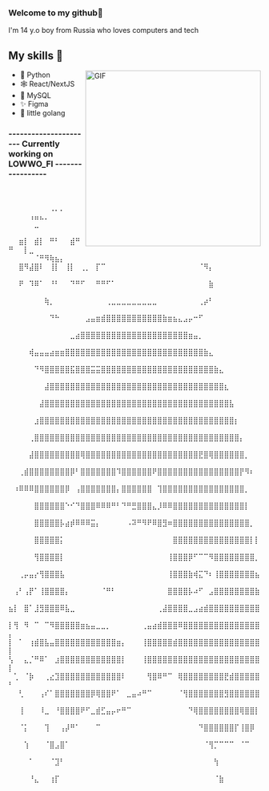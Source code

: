 ### Welcome to my github🍄


I'm 14 y.o boy from Russia who loves computers and tech

## My skills 👾
<img  width="350" alt="GIF" align="right" src="https://media.giphy.com/media/11KzOet1ElBDz2/giphy.gif">
<ul >
  <li>🐍 Python</li>
  <li>🕸 React/NextJS</li>
  <li>🐬 MySQL </li>
  <li>✨ Figma</li>
  <li>🤔 little golang</li>
</ul>

### ---------------------- Currently working on LOWWO_FI -----------------


</br>




  
⠀⠀⠀⠀⠀⠀⠀⠀⢀⡀⡀⠀⠀⠀⠀⠀⠀⠀⢠⣤⣄⡀⠀⠀⠀⠀⠀⠀⠀⠀⠀⠀⠀⣀⠀⠀⠀⠀⠀⠀⠀⠀⠀⠀⠀⠀⠀⠀⠀⠀
⠀⠀⣶⡇⠀⣾⡇⠀⠛⠃⠀⠀⣾⠛⠛⠀⠀⡇⣀⠀⠀⠀⠀⠀⠀⠀⠀⠀⠀⠀⠀⠀⠀⠈⠛⠻⢷⣦⡄⠀⠀⠀⠀⠀⠀⠀⠀⠀⠀⠀
⠀⠀⣿⠻⣼⣿⠇⠀⢸⡇⠀⢸⡇⠀⢀⡀⠀⡏⠉⠀⠀⠀⠀⠀⠀⠀⠀⠀⠀⠀⠀⠀⠀⠀⠀⠀⠀⠈⠻⡄⠀⠀⠀⠀⠀⠀⠀⠀⠀⠀
⠀⠀⠟⠀⠹⠿⠁⠀⠘⠃⠀⠀⠙⠛⠋⠀⠀⠛⠛⠋⠁⠀⠀⠀⠀⠀⠀⠀⠀⠀⠀⠀⠀⠀⠀⠀⠀⠀⠀⣷⠀⠀⠀⠀⠀⠀⠀⠀⠀⠀
⠀⠀⠀⠀⠀⠀⠀⢷⡀⠀⠀⠀⠀⠀⠀⠀⠀⠀⠀⢀⣀⣀⣀⣀⣀⣀⣀⣀⣀⠀⠀⠀⠀⠀⠀⠀⠀⢀⡴⠃⠀⠀⠀⠀⠀⠀⠀⠀⠀⠀
⠀⠀⠀⠀⠀⠀⠀⠀⠙⠓⠀⠀⠀⠀⠀⣠⣤⣶⣾⣿⣿⣿⣿⣿⣿⣿⣿⣿⣿⣿⣷⣶⣦⣄⣠⡤⠒⠋⠀⠀⠀⠀⠀⠀⠀⠀⠀⠀⠀⠀
⠀⠀⠀⠀⠀⠀⠀⠀⠀⠀⠀⠀⣀⣴⣿⣿⣿⣿⣿⣿⣿⣿⣿⣿⣿⣿⣿⣿⣿⣿⣿⣿⣿⣿⣿⣶⣤⡀⠀⠀⠀⠀⠀⠀⠀⠀⠀⠀⠀⠀
⠀⠀⠀⠀⢾⣤⣤⣤⣴⣶⣶⣿⣿⣿⣿⣿⣿⣿⣿⣿⣿⣿⣿⣿⣿⣿⣿⣿⣿⣿⣿⣿⣿⣿⣿⣿⣿⣿⣷⣄⠀⠀⠀⠀⠀⠀⠀⠀⠀⠀
⠀⠀⠀⠀⠀⠙⠻⣿⣿⣿⣿⣿⣯⣿⣿⣿⣭⣭⣿⣿⣿⣿⣿⣿⣿⣿⣿⣿⣿⣿⣿⣿⣿⣿⣿⣿⣿⣿⣿⣿⣷⣄⠀⠀⠀⠀⠀⠀⠀⠀
⠀⠀⠀⠀⠀⠀⠀⣼⣿⣿⣿⣿⣿⣿⣿⣿⣿⣿⣿⣿⣿⣿⣿⣿⣿⣿⣿⣿⣿⣿⣿⣿⣿⣿⣿⣿⣿⣿⣿⣿⣿⣿⣆⠀⠀⠀⠀⠀⠀⠀
⠀⠀⠀⠀⠀⠀⣼⣿⣿⣿⣿⣿⣿⣿⣿⣿⣿⣿⣿⣿⣿⣿⣿⣿⣿⣿⣿⣿⣿⣿⣿⣿⣿⣿⣿⣿⣿⣿⣿⣿⣿⣿⣿⣧⠀⠀⠀⠀⠀⠀
⠀⠀⠀⠀⠀⣰⣿⣿⣿⣿⣿⣿⣿⣿⣿⣿⣿⣿⣿⣿⣿⣿⣿⣿⣿⣿⣿⣿⣿⣿⣿⣿⣿⣿⣿⣿⣿⣿⣿⣿⣿⣿⣿⣿⡆⠀⠀⠀⠀⠀
⠀⠀⠀⠀⢀⣿⣿⣿⣿⣿⣿⣿⣿⣿⣿⣿⣿⣿⣿⣿⣿⣿⣿⣿⣿⣿⣿⣿⣿⣿⣿⣿⣿⣿⣿⣿⣿⣿⣿⣿⣿⣿⣿⣿⣿⡄⠀⠀⠀⠀
⠀⠀⠀⠀⣼⣿⣿⣿⣿⣿⣿⣿⣿⣿⢿⣿⣿⣿⣿⣿⣿⣿⣿⣿⣿⣿⣿⣿⣿⣿⣿⣿⣿⣿⣿⣿⣿⣟⣿⢿⣿⣿⣿⣿⣿⣿⡀⠀⠀⠀
⠀⠀⢀⣾⣿⣿⣿⣿⣿⣿⣿⣿⡿⠃⣿⣿⣿⣿⣿⣿⣿⠹⣿⣿⣿⣿⣿⣿⠟⣿⣿⣿⣿⣿⣿⣿⣿⣿⣿⣿⣿⣿⣿⣿⣿⡟⠻⠆⠀⠀
⠀⠰⠿⠿⠿⣿⣿⣿⣿⣿⣿⡿⠀⢠⣿⣿⣿⣿⣿⣿⣿⡄⣿⣿⣿⣿⣿⣿⠀⢹⣿⣿⣿⣿⣿⣿⣿⣿⣿⣿⣿⣿⣿⣿⣿⣿⡀⠀⠀⠀
⠀⠀⠀⠀⠀⣿⣿⣿⣿⣿⣿⠑⠊⠙⣿⣿⣿⠿⠿⠿⠛⠃⠙⠛⣛⣿⣿⣿⣄⡸⠿⠿⣿⣿⣿⣿⣿⣿⣿⣿⣿⣿⣿⣿⣿⣿⡇⠀⠀⠀
⠀⠀⠀⠀⠀⣿⣿⣿⣿⣿⡧⣴⡾⠿⠿⠿⣭⡄⠀⠀⠀⠀⠀⠠⠽⠛⠻⠟⠿⣿⣻⠶⣿⣿⣿⣿⣿⣿⣿⣿⣿⣿⣿⣿⣿⣿⣿⡀⠀⠀
⠀⠀⠀⠀⠀⣿⣿⣿⣿⣿⡅⠀⠀⠀⠀⠀⠀⠀⠀⠀⠀⠀⠀⠀⠀⠀⠀⠀⠀⠀⠀⠀⣿⣿⣿⣿⣿⣿⣿⣿⣿⣿⣿⣿⣿⣿⣿⡇⡇⠀
⠀⠀⠀⠀⠀⢻⣿⣿⣿⣿⡇⠀⠀⠀⠀⠀⠀⠀⠀⠀⠀⠀⠀⠀⠀⠀⠀⠀⠀⠀⠀⢸⣿⣿⣿⡿⠋⠉⠉⠻⣿⣿⣿⣿⣿⣿⣿⣿⡀⠀
⠀⠀⢀⡤⣤⡔⢻⣿⣿⣿⣧⠀⠀⠀⠀⠀⠀⠀⠀⠀⠀⠀⠀⠀⠀⠀⠀⠀⠀⠀⠀⢸⣿⣿⣿⣷⢾⣍⠙⠆⢸⣿⣿⣿⣿⣿⣿⣿⣦⠀
⠀⢠⠃⢠⡟⠁⢸⣿⣿⣿⣿⡄⠀⠀⠀⠀⠀⠀⠈⠛⠃⠀⠀⠀⠀⠀⠀⠀⠀⠀⠀⣿⣿⣿⣿⡧⠴⠋⠀⣠⣿⣿⣿⣿⣿⣿⣿⣿⣷⠀
⣦⡇⠀⣿⠁⣸⣻⣿⣿⣿⠿⣧⣀⠀⠀⠀⠀⠀⠀⠀⠀⠀⠀⠀⠀⠀⠀⠀⠀⢀⣼⣿⣿⣿⣿⣀⣠⣴⣾⣿⣿⣿⣿⣿⣿⣿⣿⣿⣿⠀
⡇⢻⠀⠻⠀⠉⠀⠉⠻⣿⣿⣿⣿⣿⣶⣦⣤⣀⣀⡀⠀⠀⠀⠀⠀⠀⢀⣤⣴⣾⣿⣿⣿⠿⣿⣿⣿⣿⣿⣿⣿⣿⣿⣿⣿⣿⣿⣿⣿⡄
⡇⠀⠁⠀⢰⣾⣿⣧⣤⣿⣿⣿⣿⣿⣿⣿⣿⣿⣿⣿⣿⣶⡄⠀⠀⠀⢸⣿⣿⣿⣿⣿⣾⣿⣿⣿⣿⣿⣿⣿⣿⣿⣿⣿⣿⣿⣿⣿⣿⡇
⢣⠀⠀⣄⡈⠛⠿⠁⠀⣰⣿⣿⣿⣿⣿⣿⣿⣿⣿⣿⣿⣿⡇⠀⠀⠀⢸⣿⣿⣿⣿⣿⣿⣿⣿⣿⣿⣿⣿⣿⣿⣿⣿⣿⣿⣿⣿⣿⣿⡇
⠀⢁⠀⠈⡷⠀⠀⢀⣔⣹⣿⣿⣿⣿⣿⣿⣿⣿⣿⣿⣿⣿⠇⠀⠀⠀⠀⢻⣿⠿⠛⠉⠀⢿⣿⣿⣿⣿⣿⣿⣿⣿⣟⣾⣿⣿⣿⣿⣿⠃
⠀⠀⢃⠀⠀⠀⢠⠎⠁⣿⣿⣿⣿⣿⣿⣿⡿⢿⣿⣿⠟⠁⠀⣀⣤⠴⠛⠉⠀⠀⠀⠀⠀⠈⢻⣿⣿⣿⣿⣿⣿⣿⣻⣿⣿⣿⣿⣿⣿⠀
⠀⠀⢸⠀⠀⠀⠸⣀⠀⠘⣿⣿⣿⣿⠟⠋⣀⣾⣋⣤⡤⠖⠛⠉⠀⠀⠀⠀⠀⠀⠀⠀⠀⠀⠀⠙⢿⣿⣿⣿⣿⣿⣿⣿⣿⢿⣿⣿⡇⠀
⠀⠀⠈⡅⠀⠀⠀⢹⠀⠀⢠⡼⠛⠁⠀⠀⠀⠉⠀⠀⠀⠀⠀⠀⠀⠀⠀⠀⠀⠀⠀⠀⠀⠀⠀⠀⠀⠙⣿⣿⣿⣿⣿⣿⡏⢸⣿⡿⠀⠀
⠀⠀⠀⢱⠀⠀⠀⠈⣿⣠⣿⠁⠀⠀⠀⠀⠀⠀⠀⠀⠀⠀⠀⠀⠀⠀⠀⠀⠀⠀⠀⠀⠀⠀⠀⠀⠀⠀⠈⢻⡉⠉⠉⠉⠀⠈⠉⠀⠀⠀
⠀⠀⠀⠀⠁⠀⠀⠀⠈⣹⠃⠀⠀⠀⠀⠀⠀⠀⠀⠀⠀⠀⠀⠀⠀⠀⠀⠀⠀⠀⠀⠀⠀⠀⠀⠀⠀⠀⠀⠀⢳⠀⠀⠀⠀⠀⠀⠀⠀⠀
⠀⠀⠀⠀⠘⣄⠀⠀⢰⡏⠀⠀⠀⠀⠀⠀⠀⠀⠀⠀⠀⠀⠀⠀⠀⠀⠀⠀⠀⠀⠀⠀⠀⠀⠀⠀⠀⠀⠀⠀⠈⣷⠀⠀⠀⠀⠀⠀⠀⠀
